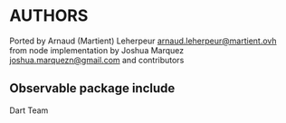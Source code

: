 # AUTHORS

Ported by Arnaud (Martient) Leherpeur <arnaud.leherpeur@martient.ovh> from node implementation by
Joshua Marquez <joshua.marquezn@gmail.com> and contributors

## Observable package include

Dart Team
